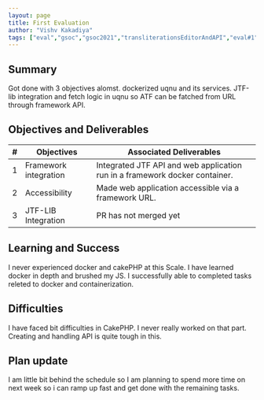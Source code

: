 ```yaml
---
layout: page
title: First Evaluation
author: "Vishv Kakadiya"
tags: ["eval","gsoc","gsoc2021","transliterationsEditorAndAPI","eval#1"]
---
```


## Summary
Got done with 3 objectives alomst. dockerized uqnu and its services. JTF-lib integration and fetch logic in uqnu so ATF can be fatched from URL through framework API.

## Objectives and Deliverables
| \# | Objectives                    | Associated Deliverables         |
| --- | ----------------------------- | ---------------------------------------------- |
| 1 | Framework integration  | Integrated JTF API and web application run in a framework docker container. |
| 2 | Accessibility  | Made web application accessible via a framework URL. |
| 3 | JTF-LIB Integration | PR has not merged yet  |


## Learning and Success

I never experienced docker and cakePHP at this Scale. I have learned docker in depth and brushed my JS. I successfully able to completed tasks releted to docker and containerization.

## Difficulties
I have faced bit difficulties in CakePHP. I never really worked on that part. Creating and handling API is quite tough in this.

## Plan update
I am little bit behind the schedule so I am planning to spend more time on next week so i can ramp up fast and get done with the remaining tasks. 
